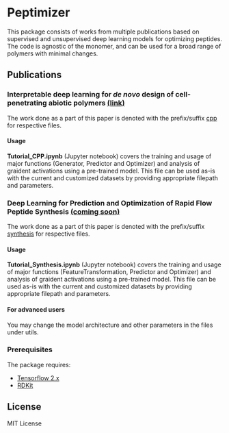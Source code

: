 # Peptimizer

This package consists of works from multiple publications based on supervised and unsupervised deep learning models for  optimizing peptides. The code is agnostic of the monomer, and can be used for a broad range of polymers with minimal changes.

## Publications
### Interpretable deep learning for <i>de novo</i> design of cell-penetrating abiotic polymers <a href='https://www.biorxiv.org/content/10.1101/2020.04.10.036566v1'> (link) </a>
The work done as a part of this paper is denoted with the prefix/suffix <u>cpp</u> for respective files. 
#### Usage
<b>Tutorial_CPP.ipynb</b> (Jupyter notebook) covers the training and usage of major functions (Generator, Predictor and Optimizer) and analysis of graident activations using a pre-trained model. This file can be used as-is with the current and customized datasets by providing appropriate filepath and parameters.

### Deep Learning for Prediction and Optimization of Rapid Flow Peptide Synthesis <a href='https://github.mit.edu/MLMat/peptimizer'> (coming soon) </a>
The work done as a part of this paper is denoted with the prefix/suffix <u>synthesis</u> for respective files. 
#### Usage
<b>Tutorial_Synthesis.ipynb</b> (Jupyter notebook) covers the training and usage of major functions (FeatureTransformation, Predictor and Optimizer) and analysis of graident activations using a pre-trained model. This file can be used as-is with the current and customized datasets by providing appropriate filepath and parameters.

#### For advanced users
You may change the model architecture and other parameters in the files under utils.

### Prerequisites
The package requires:
* <a href='https://www.tensorflow.org/'>Tensorflow 2.x</a>
* <a href='https://www.rdkit.org/'>RDKit </a>

## License
MIT License
